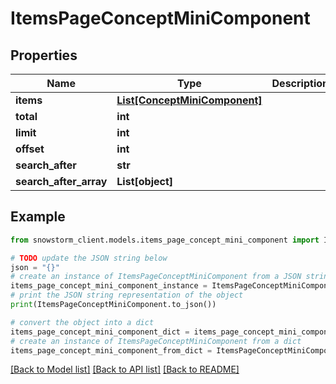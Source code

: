 # ItemsPageConceptMiniComponent


## Properties

Name | Type | Description | Notes
------------ | ------------- | ------------- | -------------
**items** | [**List[ConceptMiniComponent]**](ConceptMiniComponent.md) |  | [optional] 
**total** | **int** |  | [optional] 
**limit** | **int** |  | [optional] 
**offset** | **int** |  | [optional] 
**search_after** | **str** |  | [optional] 
**search_after_array** | **List[object]** |  | [optional] 

## Example

```python
from snowstorm_client.models.items_page_concept_mini_component import ItemsPageConceptMiniComponent

# TODO update the JSON string below
json = "{}"
# create an instance of ItemsPageConceptMiniComponent from a JSON string
items_page_concept_mini_component_instance = ItemsPageConceptMiniComponent.from_json(json)
# print the JSON string representation of the object
print(ItemsPageConceptMiniComponent.to_json())

# convert the object into a dict
items_page_concept_mini_component_dict = items_page_concept_mini_component_instance.to_dict()
# create an instance of ItemsPageConceptMiniComponent from a dict
items_page_concept_mini_component_from_dict = ItemsPageConceptMiniComponent.from_dict(items_page_concept_mini_component_dict)
```
[[Back to Model list]](../README.md#documentation-for-models) [[Back to API list]](../README.md#documentation-for-api-endpoints) [[Back to README]](../README.md)


